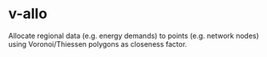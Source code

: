 # v-allo
Allocate regional data (e.g. energy demands) to points (e.g. network nodes) using Voronoi/Thiessen polygons as closeness factor.
